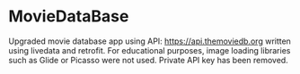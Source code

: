 # MovieDataBase
Upgraded movie database app using API:  https://api.themoviedb.org written using livedata and retrofit.  For educational purposes, image loading libraries such as Glide or Picasso were not used.
Private API key has been removed.
